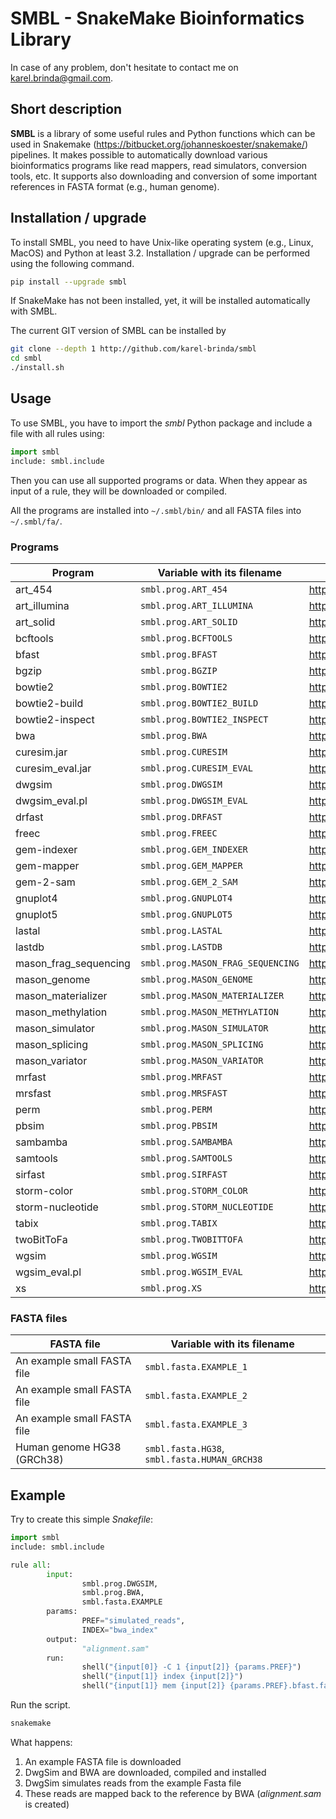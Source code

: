 # SMBL - SnakeMake Bioinformatics Library

In case of any problem, don't hesitate to contact me on karel.brinda@gmail.com.

## Short description

**SMBL** is a library of some useful rules and Python functions which can be used in Snakemake (https://bitbucket.org/johanneskoester/snakemake/) pipelines. It makes possible to automatically
download various bioinformatics programs like read mappers, read simulators, conversion tools, etc.
It supports also downloading and conversion of some important references in FASTA format (e.g., human genome).

## Installation / upgrade

To install SMBL, you need to have Unix-like operating system (e.g., Linux, MacOS) and Python at least 3.2.
Installation / upgrade can be performed using the following command.

```bash
pip install --upgrade smbl
```

If SnakeMake has not been installed, yet, it will
be installed automatically with SMBL.

The current GIT version of SMBL can be installed by 
```bash
git clone --depth 1 http://github.com/karel-brinda/smbl
cd smbl
./install.sh
```

## Usage

To use SMBL, you have to import the *smbl*  Python package and include a file with all rules using:
```python
import smbl
include: smbl.include
```

Then you can use all supported programs or data. When they appear as input of a rule, they will be downloaded or compiled.

All the programs are installed into ```~/.smbl/bin/``` and all FASTA files into ```~/.smbl/fa/```.


### Programs

| Program          | Variable with its filename          | Link |
|------------------|-------------------------------------|------|
| art\_454         | ```smbl.prog.ART_454```             | http://www.niehs.nih.gov/research/resources/software/biostatistics/art/ |
| art\_illumina    | ```smbl.prog.ART_ILLUMINA```        | http://www.niehs.nih.gov/research/resources/software/biostatistics/art/ |
| art\_solid       | ```smbl.prog.ART_SOLID```           | http://www.niehs.nih.gov/research/resources/software/biostatistics/art/ |
| bcftools         | ```smbl.prog.BCFTOOLS```            | http://github.com/samtools/bcftools |
| bfast            | ```smbl.prog.BFAST```               | http://github.com/nh13/bfast |
| bgzip            | ```smbl.prog.BGZIP```               | http://github.com/samtools/htslib
| bowtie2          | ```smbl.prog.BOWTIE2```             | http://github.com/BenLangmead/bowtie2 |
| bowtie2-build    | ```smbl.prog.BOWTIE2_BUILD```       | http://github.com/BenLangmead/bowtie2 |
| bowtie2-inspect  | ```smbl.prog.BOWTIE2_INSPECT```     | http://github.com/BenLangmead/bowtie2 |
| bwa              | ```smbl.prog.BWA```                 | http://github.com/lh3/bwa |
| curesim.jar      | ```smbl.prog.CURESIM```             | http://www.pegase-biosciences.com/tools/curesim/ |
| curesim_eval.jar | ```smbl.prog.CURESIM_EVAL```        | http://www.pegase-biosciences.com/tools/curesim/ |
| dwgsim           | ```smbl.prog.DWGSIM```              | http://github.com/nh13/dwgsim |
| dwgsim\_eval.pl  | ```smbl.prog.DWGSIM_EVAL```         | http://github.com/nh13/dwgsim |
| drfast           | ```smbl.prog.DRFAST```              | http://github.com/BilkentCompGen/drfast |
| freec            | ```smbl.prog.FREEC```               | http://bioinfo-out.curie.fr/projects/freec/ |
| gem-indexer      | ```smbl.prog.GEM_INDEXER```         | http://algorithms.cnag.cat/wiki/The_GEM_library |
| gem-mapper       | ```smbl.prog.GEM_MAPPER```          | http://algorithms.cnag.cat/wiki/The_GEM_library |
| gem-2-sam        | ```smbl.prog.GEM_2_SAM```           | http://algorithms.cnag.cat/wiki/The_GEM_library |
| gnuplot4         | ```smbl.prog.GNUPLOT4```            | http://www.gnuplot.info/ |
| gnuplot5         | ```smbl.prog.GNUPLOT5```            | http://www.gnuplot.info/ |
| lastal           | ```smbl.prog.LASTAL```              | http://last.cbrc.jp/ |
| lastdb           | ```smbl.prog.LASTDB```              | http://last.cbrc.jp/ |
| mason_frag_sequencing  | ```smbl.prog.MASON_FRAG_SEQUENCING```   | http://packages.seqan.de/mason2/ |
| mason_genome           | ```smbl.prog.MASON_GENOME```            | http://packages.seqan.de/mason2/ |
| mason_materializer     | ```smbl.prog.MASON_MATERIALIZER```      | http://packages.seqan.de/mason2/ |
| mason_methylation      | ```smbl.prog.MASON_METHYLATION```       | http://packages.seqan.de/mason2/ |
| mason_simulator        | ```smbl.prog.MASON_SIMULATOR```         | http://packages.seqan.de/mason2/ |
| mason_splicing         | ```smbl.prog.MASON_SPLICING```          | http://packages.seqan.de/mason2/ |
| mason_variator         | ```smbl.prog.MASON_VARIATOR```          | http://packages.seqan.de/mason2/ |
| mrfast           | ```smbl.prog.MRFAST```              | http://github.com/BilkentCompGen/mrfast |
| mrsfast          | ```smbl.prog.MRSFAST```             | http://mrsfast.sourceforge.net/ |
| perm             | ```smbl.prog.PERM```                | http://code.google.com/p/perm/ |
| pbsim            | ```smbl.prog.PBSIM```               | https://code.google.com/p/pbsim |
| sambamba         | ```smbl.prog.SAMBAMBA```            | http://lomereiter.github.io/sambamba/ |
| samtools         | ```smbl.prog.SAMTOOLS```            | http://github.com/samtools/samtools |
| sirfast          | ```smbl.prog.SIRFAST```             | http://github.com/BilkentCompGen/sirfast |
| storm-color      | ```smbl.prog.STORM_COLOR```         | http://bioinfo.lifl.fr/yass/iedera_solid/storm/ |
| storm-nucleotide | ```smbl.prog.STORM_NUCLEOTIDE```    | http://bioinfo.lifl.fr/yass/iedera_solid/storm/ |
| tabix            | ```smbl.prog.TABIX```               | http://github.com/samtools/htslib |
| twoBitToFa       | ```smbl.prog.TWOBITTOFA```          | http://hgdownload.cse.ucsc.edu/admin/exe/ |
| wgsim            | ```smbl.prog.WGSIM```               | http://github.com/lh3/wgsim |
| wgsim\_eval.pl   | ```smbl.prog.WGSIM_EVAL```          | http://github.com/lh3/wgsim |
| xs               | ```smbl.prog.XS```                  | http://bioinformatics.ua.pt/software/xs/ |
    

### FASTA files

| FASTA file                   | Variable with its filename   |
|------------------------------|------------------------------|
| An example small FASTA file  | ```smbl.fasta.EXAMPLE_1```     |
| An example small FASTA file  | ```smbl.fasta.EXAMPLE_2```     |
| An example small FASTA file  | ```smbl.fasta.EXAMPLE_3```     |
| Human genome HG38 (GRCh38)   | ```smbl.fasta.HG38```, ```smbl.fasta.HUMAN_GRCH38 ``` |

## Example

Try to create this simple *Snakefile*:
```python
import smbl
include: smbl.include

rule all:
        input:
                smbl.prog.DWGSIM,
                smbl.prog.BWA,
                smbl.fasta.EXAMPLE
        params:
                PREF="simulated_reads",
                INDEX="bwa_index"
        output:
                "alignment.sam"
        run:
                shell("{input[0]} -C 1 {input[2]} {params.PREF}")
                shell("{input[1]} index {input[2]}")
                shell("{input[1]} mem {input[2]} {params.PREF}.bfast.fastq > alignment.sam")
```

Run the script.
```bash
snakemake
```

What happens:

 1. An example FASTA file is downloaded
 2. DwgSim and BWA are downloaded, compiled and installed
 3. DwgSim simulates reads from the example Fasta file
 4. These reads are mapped back to the reference by BWA (*alignment.sam* is created)
